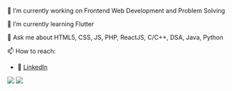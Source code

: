 🔭 I’m currently working on Frontend Web Development and Problem Solving

🌱 I’m currently learning Flutter

💬 Ask me about HTML5, CSS, JS, PHP, ReactJS, C/C++, DSA, Java, Python

📫 How to reach:
- :office: [LinkedIn](https://www.linkedin.com/in/ripunjaynarula/)

  

<img src="https://github-readme-stats.vercel.app/api?username=ripunjaynarula&show_icons=true&theme=dark">

<img src="https://github-readme-stats.vercel.app/api/top-langs/?username=ripunjaynarula">
